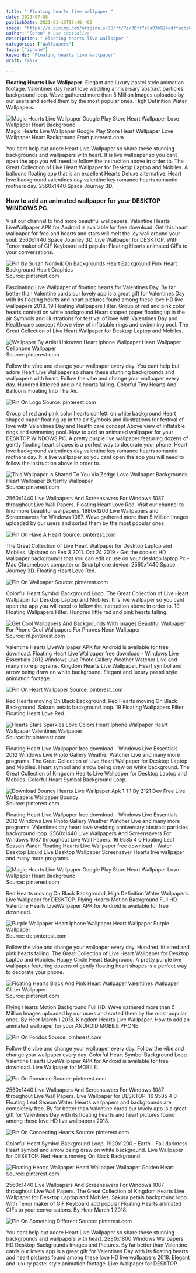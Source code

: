 ```yaml
---
title: " Floating hearts live wallpaper "
date: 2021-07-08
publishDate: 2021-01-15T18:48:40Z
image: "https://i.pinimg.com/originals/38/ff/7e/38ff7e5a03b924cdffacbe81a94d0c5d.jpg"
author: "Soren" # use capitalize
description: " Floating hearts live wallpaper "
categories: ["Wallpapers"]
tags: ["iphone"]
keywords: "Floating hearts live wallpaper"
draft: false

---
```



**Floating Hearts Live Wallpaper**. Elegant and luxury pastel style animation footage. Valentines day heart love wedding anniversary abstract particles background loop. Weve gathered more than 5 Million Images uploaded by our users and sorted them by the most popular ones. High Definition Water Wallpapers.

![Magic Hearts Live Wallpaper Google Play Store Heart Wallpaper Love Wallpaper Heart Background](https://i.pinimg.com/originals/98/38/e6/9838e61af4234a73852de19ce04bd3de.jpg "Magic Hearts Live Wallpaper Google Play Store Heart Wallpaper Love Wallpaper Heart Background")
Magic Hearts Live Wallpaper Google Play Store Heart Wallpaper Love Wallpaper Heart Background From pinterest.com


You cant help but adore Heart Live Wallpaper so share these stunning backgrounds and wallpapers with heart. It is live wallpaper so you cant open the app you will need to follow the instruction above in order to. The Great Collection of Live Heart Wallpaper for Desktop Laptop and Mobiles. A balloons floating app that is an excellent Hearts Deluxe alternative. Heart love background valentines day valentine key romance hearts romantic mothers day. 2560x1440 Space Journey 3D.

### How to add an animated wallpaper for your DESKTOP WINDOWS PC.

Visit our channel to find more beautiful wallpapers. Valentine Hearts LiveWallpaper APK for Android is available for free download. Get this heart wallpaper for free and hearts and stars will melt the icy wall around your soul. 2560x1440 Space Journey 3D. Live Wallpaper for DESKTOP. With Tenor maker of GIF Keyboard add popular Floating Hearts animated GIFs to your conversations.


![Pin By Susan Nordvik On Backgrounds Heart Background Pink Heart Background Heart Graphics](https://i.pinimg.com/originals/69/07/bd/6907bd70db595d8222dac84aab91b6a7.gif "Pin By Susan Nordvik On Backgrounds Heart Background Pink Heart Background Heart Graphics")
Source: pinterest.com

Fascinating Live Wallpaper of floating hearts for Valentines Day. By far better than Valentine cards our lovely app is a great gift for Valentines Day with its floating hearts and heart pictures found among these love HD live wallpapers 2018. 19 Floating Wallpapers Filter. Group of red and pink color hearts confetti on white background Heart shaped paper floating up in the air Symbols and illustrations for festival of love with Valentines Day and Health care concept Above view of inflatable rings and swimming pool. The Great Collection of Live Heart Wallpaper for Desktop Laptop and Mobiles.

![Wallpaper By Artist Unknown Heart Iphone Wallpaper Heart Wallpaper Cellphone Wallpaper](https://i.pinimg.com/originals/e1/81/c0/e181c0a851a3acc4cff93843bdbfbd11.jpg "Wallpaper By Artist Unknown Heart Iphone Wallpaper Heart Wallpaper Cellphone Wallpaper")
Source: pinterest.com

Follow the vibe and change your wallpaper every day. You cant help but adore Heart Live Wallpaper so share these stunning backgrounds and wallpapers with heart. Follow the vibe and change your wallpaper every day. Hundred little red and pink hearts falling. Colorful Tiny Hearts And Balloons Floating Into The Air.

![Pin On Logo](https://i.pinimg.com/originals/d9/d3/cf/d9d3cf78d9bfa08e8ca6b34013a30039.jpg "Pin On Logo")
Source: pinterest.com

Group of red and pink color hearts confetti on white background Heart shaped paper floating up in the air Symbols and illustrations for festival of love with Valentines Day and Health care concept Above view of inflatable rings and swimming pool. How to add an animated wallpaper for your DESKTOP WINDOWS PC. A pretty purple live wallpaper featuring dozens of gently floating heart shapes is a perfect way to decorate your phone. Heart love background valentines day valentine key romance hearts romantic mothers day. It is live wallpaper so you cant open the app you will need to follow the instruction above in order to.

![This Wallpaper Is Shared To You Via Zedge Love Wallpaper Backgrounds Heart Wallpaper Butterfly Wallpaper](https://i.pinimg.com/originals/e7/07/c3/e707c3440d6c211ae48f97626704566b.jpg "This Wallpaper Is Shared To You Via Zedge Love Wallpaper Backgrounds Heart Wallpaper Butterfly Wallpaper")
Source: pinterest.com

2560x1440 Live Wallpapers And Screensavers For Windows 1087 throughout Live Wall Papers. Floating Heart Love Red. Visit our channel to find more beautiful wallpapers. 1980x1200 Live Wallpapers and Screensavers for Windows 1087. Weve gathered more than 5 Million Images uploaded by our users and sorted them by the most popular ones.

![Pin On Have A Heart](https://i.pinimg.com/originals/75/1a/c8/751ac870400a7fcdf3f8368d94f5bb51.gif "Pin On Have A Heart")
Source: pinterest.com

The Great Collection of Live Heart Wallpaper for Desktop Laptop and Mobiles. Updated on Feb 3 2011. Oct 24 2019 - Get the coolest HD wallpaper backgrounds that you can edit or use on your desktop laptop Pc - Mac Chromebook computer or Smartphone device. 2560x1440 Space Journey 3D. Floating Heart Love Red.

![Pin On Wallpaper](https://i.pinimg.com/736x/d5/9d/da/d59dda1d2f71bba3e3d6866df98bbdae.jpg "Pin On Wallpaper")
Source: pinterest.com

Colorful Heart Symbol Background Loop. The Great Collection of Live Heart Wallpaper for Desktop Laptop and Mobiles. It is live wallpaper so you cant open the app you will need to follow the instruction above in order to. 19 Floating Wallpapers Filter. Hundred little red and pink hearts falling.

![Get Cool Wallpapers And Backgrounds With Images Beautiful Wallpaper For Phone Cool Wallpapers For Phones Neon Wallpaper](https://i.pinimg.com/originals/55/b0/39/55b0392bfb950f73a9d95ac65fc7cbc1.png "Get Cool Wallpapers And Backgrounds With Images Beautiful Wallpaper For Phone Cool Wallpapers For Phones Neon Wallpaper")
Source: nl.pinterest.com

Valentine Hearts LiveWallpaper APK for Android is available for free download. Floating Heart Live Wallpaper free download - Windows Live Essentials 2012 Windows Live Photo Gallery Weather Watcher Live and many more programs. Kingdom Hearts Live Wallpaper. Heart symbol and arrow being draw on white background. Elegant and luxury pastel style animation footage.

![Pin On Heart Wallpaper](https://i.pinimg.com/736x/8d/3e/fb/8d3efb259da280d2905dcf796369d32f.jpg "Pin On Heart Wallpaper")
Source: pinterest.com

Red Hearts moving On Black Background. Red Hearts moving On Black Background. Sakura petals background loop. 19 Floating Wallpapers Filter. Floating Heart Love Red.

![Hearts Stars Sparkles Love Colors Heart Iphone Wallpaper Heart Wallpaper Valentines Wallpaper](https://i.pinimg.com/originals/26/4b/b1/264bb1454cc5868dcc76091130d0cf50.jpg "Hearts Stars Sparkles Love Colors Heart Iphone Wallpaper Heart Wallpaper Valentines Wallpaper")
Source: br.pinterest.com

Floating Heart Live Wallpaper free download - Windows Live Essentials 2012 Windows Live Photo Gallery Weather Watcher Live and many more programs. The Great Collection of Live Heart Wallpaper for Desktop Laptop and Mobiles. Heart symbol and arrow being draw on white background. The Great Collection of Kingdom Hearts Live Wallpaper for Desktop Laptop and Mobiles. Colorful Heart Symbol Background Loop.

![Download Bouncy Hearts Live Wallpaper Apk 1 1 1 By 2121 Dev Free Live Wallpapers Wallpaper Bouncy](https://i.pinimg.com/originals/11/33/bd/1133bd34535046302fbe95e873dc9938.jpg "Download Bouncy Hearts Live Wallpaper Apk 1 1 1 By 2121 Dev Free Live Wallpapers Wallpaper Bouncy")
Source: pinterest.com

Floating Heart Live Wallpaper free download - Windows Live Essentials 2012 Windows Live Photo Gallery Weather Watcher Live and many more programs. Valentines day heart love wedding anniversary abstract particles background loop. 2560x1440 Live Wallpapers And Screensavers For Windows 1087 throughout Live Wall Papers. 16 9585 4 0 Floating Leaf Season Water. Floating Hearts Live Wallpaper free download - Water Desktop Liquid Live Desktop Wallpaper Screensaver Hearts live wallpaper and many more programs.

![Magic Hearts Live Wallpaper Google Play Store Heart Wallpaper Love Wallpaper Heart Background](https://i.pinimg.com/originals/98/38/e6/9838e61af4234a73852de19ce04bd3de.jpg "Magic Hearts Live Wallpaper Google Play Store Heart Wallpaper Love Wallpaper Heart Background")
Source: pinterest.com

Red Hearts moving On Black Background. High Definition Water Wallpapers. Live Wallpaper for DESKTOP. Flying Hearts Motion Background Full HD. Valentine Hearts LiveWallpaper APK for Android is available for free download.

![Purple Wallpaper Heart Iphone Wallpaper Heart Wallpaper Purple Wallpaper](https://i.pinimg.com/736x/6d/98/55/6d985543b04b5fcbca5e6e17e1b0c330.jpg "Purple Wallpaper Heart Iphone Wallpaper Heart Wallpaper Purple Wallpaper")
Source: de.pinterest.com

Follow the vibe and change your wallpaper every day. Hundred little red and pink hearts falling. The Great Collection of Live Heart Wallpaper for Desktop Laptop and Mobiles. Happy Circle Heart Background. A pretty purple live wallpaper featuring dozens of gently floating heart shapes is a perfect way to decorate your phone.

![Floating Hearts Black And Pink Heart Wallpaper Valentines Wallpaper Glitter Wallpaper](https://i.pinimg.com/originals/d3/bf/e6/d3bfe608e49b5a117dd900a3143f0a5f.jpg "Floating Hearts Black And Pink Heart Wallpaper Valentines Wallpaper Glitter Wallpaper")
Source: pinterest.com

Flying Hearts Motion Background Full HD. Weve gathered more than 5 Million Images uploaded by our users and sorted them by the most popular ones. By Heer March 1 2018. Kingdom Hearts Live Wallpaper. How to add an animated wallpaper for your ANDROID MOBILE PHONE.

![Pin On Fondos](https://i.pinimg.com/originals/fc/0f/8e/fc0f8e6884a9c6f04bc9105290a52cd0.jpg "Pin On Fondos")
Source: pinterest.com

Follow the vibe and change your wallpaper every day. Follow the vibe and change your wallpaper every day. Colorful Heart Symbol Background Loop. Valentine Hearts LiveWallpaper APK for Android is available for free download. Live Wallpaper for MOBILE.

![Pin On Romance](https://i.pinimg.com/originals/5e/55/27/5e5527213d5e7cf124dcbf695aed1eee.gif "Pin On Romance")
Source: pinterest.com

2560x1440 Live Wallpapers And Screensavers For Windows 1087 throughout Live Wall Papers. Live Wallpaper for DESKTOP. 16 9585 4 0 Floating Leaf Season Water. Hearts wallpapers and backgrounds are completely free. By far better than Valentine cards our lovely app is a great gift for Valentines Day with its floating hearts and heart pictures found among these love HD live wallpapers 2018.

![Pin On Connecting Hearts](https://i.pinimg.com/originals/b5/d4/62/b5d46215db85c3e2eef2057c01710726.gif "Pin On Connecting Hearts")
Source: pinterest.com

Colorful Heart Symbol Background Loop. 1920x1200 - Earth - Fall darkness. Heart symbol and arrow being draw on white background. Live Wallpaper for DESKTOP. Red Hearts moving On Black Background.

![Floating Hearts Wallpaper Heart Wallpaper Wallpaper Golden Heart](https://i.pinimg.com/736x/67/ce/db/67cedbd99cc41ffcda1bc1bc95d44f0d.jpg "Floating Hearts Wallpaper Heart Wallpaper Wallpaper Golden Heart")
Source: pinterest.com

2560x1440 Live Wallpapers And Screensavers For Windows 1087 throughout Live Wall Papers. The Great Collection of Kingdom Hearts Live Wallpaper for Desktop Laptop and Mobiles. Sakura petals background loop. With Tenor maker of GIF Keyboard add popular Floating Hearts animated GIFs to your conversations. By Heer March 1 2018.

![Pin On Something Different](https://i.pinimg.com/originals/38/ff/7e/38ff7e5a03b924cdffacbe81a94d0c5d.jpg "Pin On Something Different")
Source: pinterest.com

You cant help but adore Heart Live Wallpaper so share these stunning backgrounds and wallpapers with heart. 2880x1800 Windows Wallpapers HD Desktop Backgrounds Images and Pictures. By far better than Valentine cards our lovely app is a great gift for Valentines Day with its floating hearts and heart pictures found among these love HD live wallpapers 2018. Elegant and luxury pastel style animation footage. Live Wallpaper for DESKTOP.

